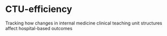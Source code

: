 # CTU-efficiency
Tracking how changes in internal medicine clinical teaching unit structures affect hospital-based outcomes

